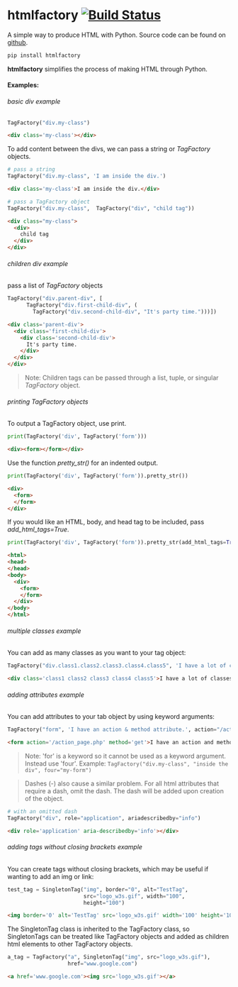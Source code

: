# htmlfactory     [![Build Status](https://travis-ci.com/jgrugru/htmlfactory.svg?branch=main)](https://travis-ci.com/jgrugru/htmlfactory)
A simple way to produce HTML with Python.
Source code can be found on [github](https://github.com/jgrugru/htmlfactory).
```Python
pip install htmlfactory
```

**htmlfactory** simplifies the process of making HTML through Python.

#### Examples:

###### basic div example
```Python
TagFactory("div.my-class")

```

```html
<div class='my-class'></div>
```

To add content between the divs, we can pass a string or *TagFactory* objects.
```Python
# pass a string
TagFactory("div.my-class", 'I am inside the div.')

```

```html
<div class='my-class'>I am inside the div.</div>
```

```Python
# pass a TagFactory object
TagFactory("div.my-class",  TagFactory("div", "child tag"))

```

```html
<div class="my-class">
  <div>
    child tag
  </div>
</div>
```

###### children div example

pass a list of *TagFactory* objects
```Python
TagFactory("div.parent-div", [
      TagFactory("div.first-child-div", (
        TagFactory("div.second-child-div", "It's party time.")))])

```

```html
<div class='parent-div'>
  <div class='first-child-div'>
    <div class='second-child-div'>
      It's party time.
    </div>
  </div>
</div>
```
>Note:
>Children tags can be passed through a list, tuple, or singular *TagFactory* object.

###### printing *TagFactory* objects

To output a TagFactory object, use print.
```Python
print(TagFactory('div', TagFactory('form')))
```

```html
<div><form></form></div>
```

Use the function *pretty_str()* for an indented output.
```Python
print(TagFactory('div', TagFactory('form')).pretty_str())
```

```html
<div>
  <form>
  </form>
</div>
```

If you would like an HTML, body, and head tag to be included, pass *add_html_tags=True*.
```Python
print(TagFactory('div', TagFactory('form')).pretty_str(add_html_tags=True))
```

```html
<html>
<head>
</head>
<body>
  <div>
    <form>
    </form>
  </div>
</body>
</html>
```
###### multiple classes example

You can add as many classes as you want to your tag object:
```Python
TagFactory("div.class1.class2.class3.class4.class5", 'I have a lot of classes.')
```

```html
<div class='class1 class2 class3 class4 class5'>I have a lot of classes.</div>
```
###### adding attributes example

You can add attributes to your tab object by using keyword arguments:
```Python
TagFactory("form", 'I have an action & method attribute.', action="/action_page.php", method="get")
```

```html
<form action='/action_page.php' method='get'>I have an action and method attribute.</form>
```

>Note:
>'for' is a keyword so it cannot be used as a keyword argument. Instead use 'four'.
>Example: ```TagFactory("div.my-class", "inside the div", four="my-form")```

>Dashes (-) also cause a similar problem. For all html attributes that require a dash, 
> omit the dash. The dash will be added upon creation of the object.

```Python
# with an omitted dash
TagFactory("div", role="application", ariadescribedby="info")
```

```html
<div role='application' aria-describedby='info'></div>
```

###### adding tags without closing brackets example

You can create tags without closing brackets, which may be useful if wanting to add an img or link:
```Python
test_tag = SingletonTag("img", border="0", alt="TestTag",
                        src="logo_w3s.gif", width="100",
                        height="100")
```

```html
<img border='0' alt='TestTag' src='logo_w3s.gif' width='100' height='100'>
```

The SingletonTag class is inherited to the TagFactory class, so SingletonTags can be treated like TagFactory objects and added as children html elements to other TagFactory objects.
```Python
a_tag = TagFactory("a", SingletonTag("img", src="logo_w3s.gif"),
                   href="www.google.com")
```

```html
<a href='www.google.com'><img src='logo_w3s.gif'></a>
```